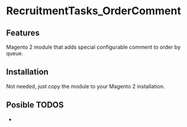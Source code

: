 # RecruitmentTasks_OrderComment


## Features
Magento 2 module that adds special configurable comment to order by queue.

## Installation
Not needed, just copy the module to your Magento 2 installation.

## Posible TODOS
-
